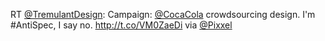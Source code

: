 RT <a href="http://twitter.com/TremulantDesign">@TremulantDesign</a>: Campaign: <a href="http://twitter.com/CocaCola">@CocaCola</a> crowdsourcing design. I'm #AntiSpec, I say no. <a href="http://t.co/VM0ZaeDi">http://t.co/VM0ZaeDi</a> via <a href="http://twitter.com/Pixxel">@Pixxel</a>